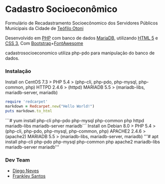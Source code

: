 # Cadastro Socioeconômico
Formulário de Recadastramento Socioecônomico dos Servidores Públicos Municipais da Cidade de [Teófilo Otoni]

Desenvolvido em [PHP] com banco de dados [MariaDB], utilizando [HTML 5] e [CSS 3],
Com [Bootstrap]+[FontAwesome]

cadastrosocioeconomico utiliza php-pdo para manipulação do banco de dados.

### Instalação
Install on CentOS 7.3 >
	PHP 5.4 >
		(php-cli, php-pdo, php-mysql, php-common, php)
	HTTPD 2.4.6 >
		(httpd)
	MARIADB 5.5 >
		(mariadb-libs, mariadb-server, mariadb)
```ruby
require 'redcarpet'
markdown = Redcarpet.new("Hello World!")
puts markdown.to_html
```
´´´# yum install php-cli php-pdo php-mysql php-common php httpd mariadb-libs mariadb-server mariadb´´´
Install on Debian 8.0 >
	PHP 5.4 >
		(php-cli, php-pdo, php-mysql, php-common, php)
	APACHE2 2.4.6 >
		(apache2)
	MARIADB 5.5 >
		(mariadb-libs, mariadb-server, mariadb)
'''# apt install php-cli php-pdo php-mysql php-common php apache2 mariadb-libs mariadb-server mariadb'''


### Dev Team
* [Diego Neves]
* [Frankley Santos]

[Teófilo Otoni]:http://teofilootoni.mg.gov.br
[PHP]:https://php.net
[MariaDB]:https://mariadb.org
[HTML 5]:https://www.w3schools.com/html/html5_intro.asp
[CSS 3]:https://www.w3schools.com/css/css3_intro.asp
[Bootstrap]:http://getbootstrap.com
[FontAwesome]:http://fontawesome.io
[Diego Neves]:https://github.com/diegoaceneves
[Frankley Santos]:https://github.com/frankleysantos
